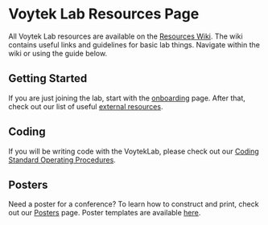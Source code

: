 # Voytek Lab Resources Page

All Voytek Lab resources are available on the [Resources Wiki](https://github.com/voytekresearch/Resources/wiki). The wiki contains useful links and guidelines for basic lab things. Navigate within the wiki or using the guide below.

## Getting Started
If you are just joining the lab, start with the [onboarding](https://github.com/voytekresearch/Resources/wiki/Onboarding) page. After that, check out our list of useful [external resources](https://github.com/voytekresearch/Resources/wiki/External-Resources).

## Coding
If you will be writing code with the VoytekLab, please check out our [Coding Standard Operating Procedures](https://github.com/voytekresearch/Resources/wiki/Coding).

## Posters
Need a poster for a conference? To learn how to construct and print, check out our [Posters](https://github.com/voytekresearch/Resources/wiki/Posters) page. Poster templates are available [here](https://github.com/voytekresearch/Resources/tree/master/Posters/Templates).


